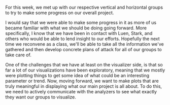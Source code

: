 For this week, we met up with our respective vertical and horizontal groups to try to make some progress on our overall project. 

I would say that we were able to make some progress in it as more of us became familiar with what we should be doing going forward. More specifically, I know that we have been in contact with Luen, Stark, and others who would be able to lend insight to our efforts. Hopefully the next time we reconvene as a class, we'll be able to take all the information we've gathered and then develop concrete plans of attack for all of our groups to take care of. 

One of the challenges that we have at least on the visualizer side, is that so far a lot of our visualizations have been exploratory, meaning that we mostly were plotting things to get some idea of what could be an interesting parameter or trend. Now, moving forward, we want to make plots that are truly meaningful in displaying what our main project is all about. To do this, we need to actively communicate with the analyzers to see what exactly they want our groups to visualize. 


